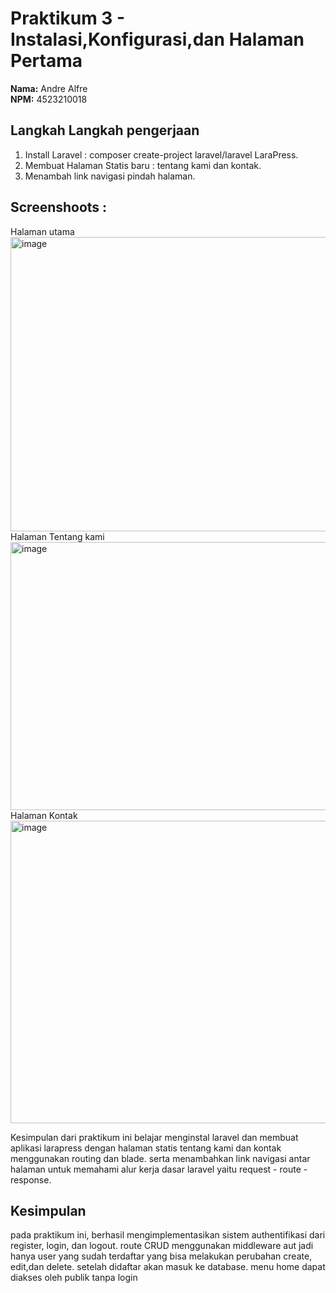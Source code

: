 # Praktikum 3 - Instalasi,Konfigurasi,dan Halaman Pertama

**Nama:** Andre Alfre  
**NPM:** 4523210018

## Langkah Langkah pengerjaan 
1. Install Laravel : composer create-project laravel/laravel LaraPress.
2. Membuat Halaman Statis baru : tentang kami dan kontak.
3. Menambah link navigasi pindah halaman.

## Screenshoots : 
Halaman utama 
<img width="1270" height="471" alt="image" src="https://github.com/user-attachments/assets/9241aa83-4903-4707-abc8-a33d9777e051" />
Halaman Tentang kami 
<img width="891" height="429" alt="image" src="https://github.com/user-attachments/assets/becdc6ac-9fce-4171-91a8-2fca39e5c837" />
Halaman Kontak
<img width="1023" height="484" alt="image" src="https://github.com/user-attachments/assets/9bdf0706-df10-4f70-8eca-fd202f7d1ca2" />

Kesimpulan
dari praktikum ini belajar menginstal laravel dan membuat aplikasi larapress dengan halaman statis tentang kami dan kontak menggunakan routing dan blade. serta menambahkan link navigasi antar halaman untuk memahami alur kerja dasar laravel yaitu request - route - response.




## Kesimpulan
pada praktikum ini, berhasil mengimplementasikan sistem authentifikasi dari register, login, dan logout. route CRUD menggunakan middleware aut jadi hanya user yang sudah terdaftar yang bisa melakukan perubahan create, edit,dan delete. setelah didaftar akan masuk ke database. menu home dapat diakses oleh publik tanpa login 
